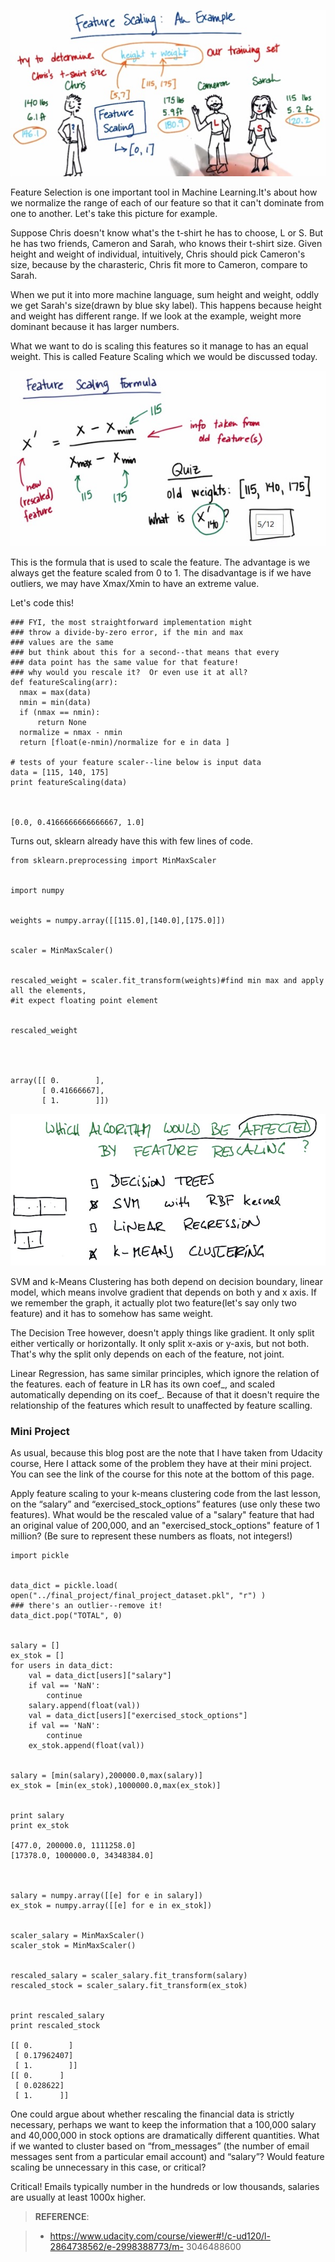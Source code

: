 
![jpeg](../galleries/feature_scaling/2.jpg)

Feature Selection is one important tool in Machine Learning.It's about how we
normalize the range of each of our feature so that it can't dominate from one to
another. Let's take this picture for example.
<!-- TEASER_END -->

Suppose Chris doesn't know what's the t-shirt he has to choose, L or S. But he
has two friends, Cameron and Sarah, who knows their t-shirt size. Given height
and weight of individual, intuitively, Chris should pick Cameron's size, because
by the charasteric, Chris fit more to Cameron, compare to Sarah.

When we put it into more machine language, sum height and weight, oddly we get
Sarah's size(drawn by blue sky label). This happens because height and weight
has different range. If we look at the example, weight more dominant because it
has larger numbers.

What we want to do is scaling this features so it manage to has an equal weight.
This is called Feature Scaling which we would be discussed today.

![jpeg](../galleries/feature_scaling/3.jpg)

This is the formula that is used to scale the feature. The advantage is we
always get the feature scaled from 0 to 1. The disadvantage is if we have
outliers, we may have Xmax/Xmin to have an extreme value.

Let's code this!


    ### FYI, the most straightforward implementation might 
    ### throw a divide-by-zero error, if the min and max
    ### values are the same
    ### but think about this for a second--that means that every
    ### data point has the same value for that feature!  
    ### why would you rescale it?  Or even use it at all?
    def featureScaling(arr):
      nmax = max(data)
      nmin = min(data)
      if (nmax == nmin):
          return None
      normalize = nmax - nmin
      return [float(e-nmin)/normalize for e in data ]
    
    # tests of your feature scaler--line below is input data
    data = [115, 140, 175]
    print featureScaling(data)
    


    [0.0, 0.4166666666666667, 1.0]


Turns out, sklearn already have this with few lines of code.


    from sklearn.preprocessing import MinMaxScaler


    import numpy


    weights = numpy.array([[115.0],[140.0],[175.0]])


    scaler = MinMaxScaler()


    rescaled_weight = scaler.fit_transform(weights)#find min max and apply all the elements,
    #it expect floating point element


    rescaled_weight




    array([[ 0.        ],
           [ 0.41666667],
           [ 1.        ]])



![jpeg](../galleries/feature_scaling/4.jpg)


SVM and k-Means Clustering has both depend on decision boundary, linear model,
which means involve gradient that depends on both y and x axis. If we remember
the graph, it actually plot two feature(let's say only two feature) and it has
to somehow has same weight.

The Decision Tree however, doesn't apply things like gradient. It only split
either vertically or horizontally. It only split x-axis or y-axis, but not both.
That's why the split only depends on each of the feature, not joint.

Linear Regression, has same similar principles, which ignore the relation of the
features. each of feature in LR has its own coef_, and scaled automatically
depending on its coef_. Because of that it doesn't require the relationship of
the features which result to unaffected by feature scalling.


### Mini Project

As usual, because this blog post are the note that I have taken from Udacity
course, Here I attack some of the problem they have at their mini project. You
can see the link of the course for this note at the bottom of this page.

Apply feature scaling to your k-means clustering code from the last lesson, on
the “salary” and “exercised_stock_options” features (use only these two
features). What would be the rescaled value of a "salary" feature that had an
original value of 200,000, and an "exercised_stock_options" feature of 1
million? (Be sure to represent these numbers as floats, not integers!)


    import pickle


    data_dict = pickle.load( open("../final_project/final_project_dataset.pkl", "r") )
    ### there's an outlier--remove it! 
    data_dict.pop("TOTAL", 0)


    salary = []
    ex_stok = []
    for users in data_dict:
        val = data_dict[users]["salary"]
        if val == 'NaN':
            continue
        salary.append(float(val))
        val = data_dict[users]["exercised_stock_options"]
        if val == 'NaN':
            continue
        ex_stok.append(float(val))


    salary = [min(salary),200000.0,max(salary)]
    ex_stok = [min(ex_stok),1000000.0,max(ex_stok)]


    print salary
    print ex_stok

    [477.0, 200000.0, 1111258.0]
    [17378.0, 1000000.0, 34348384.0]



    salary = numpy.array([[e] for e in salary])
    ex_stok = numpy.array([[e] for e in ex_stok])


    scaler_salary = MinMaxScaler()
    scaler_stok = MinMaxScaler()


    rescaled_salary = scaler_salary.fit_transform(salary)
    rescaled_stock = scaler_salary.fit_transform(ex_stok)


    print rescaled_salary
    print rescaled_stock

    [[ 0.        ]
     [ 0.17962407]
     [ 1.        ]]
    [[ 0.      ]
     [ 0.028622]
     [ 1.      ]]


One could argue about whether rescaling the financial data is strictly
necessary, perhaps we want to keep the information that a 100,000 salary and
40,000,000 in stock options are dramatically different quantities. What if we
wanted to cluster based on “from_messages” (the number of email messages sent
from a particular email account) and “salary”? Would feature scaling be
unnecessary in this case, or critical?

Critical! Emails typically number in the hundreds or low thousands, salaries are
usually at least 1000x higher.

> **REFERENCE**:

> * https://www.udacity.com/course/viewer#!/c-ud120/l-2864738562/e-2998388773/m-
3046488600


    
